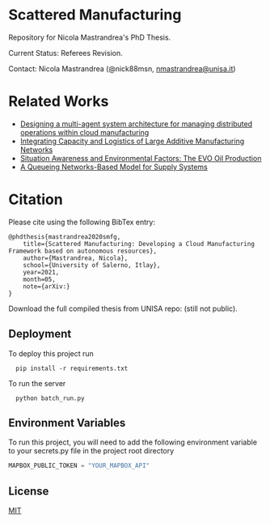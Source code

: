 # Scattered Manufacturing

Repository for Nicola Mastrandrea's PhD Thesis.

Current Status: Referees Revision.

Contact: Nicola Mastrandrea (@nick88msn, nmastrandrea@unisa.it)

# Related Works
- [Designing a multi-agent system architecture for managing distributed operations within cloud manufacturing](https://link.springer.com/article/10.1007/s12065-020-00390-z)
- [Integrating Capacity and Logistics of Large Additive Manufacturing Networks](https://www.sciencedirect.com/science/article/pii/S2351978920303772)
- [Situation Awareness and Environmental Factors: The EVO Oil Production](https://link.springer.com/chapter/10.1007/978-3-030-00473-6_23)
- [A Queueing Networks-Based Model for Supply Systems](https://link.springer.com/chapter/10.1007/978-3-319-67308-0_38)

# Citation
Please cite using the following BibTex entry:

```
@phdthesis{mastrandrea2020smfg,
    title={Scattered Manufacturing: Developing a Cloud Manufacturing Framework based on autonomous resources},
    author={Mastrandrea, Nicola},
    school={University of Salerno, Itlay},
    year=2021,
    month=05,
    note={arXiv:}
}
```

Download the full compiled thesis from UNISA repo: (still not public).

## Deployment

To deploy this project run

```shell
  pip install -r requirements.txt
```

To run the server

```shell
  python batch_run.py
```
  
## Environment Variables

To run this project, you will need to add the following environment variable to your secrets.py file in the project root directory

```python
MAPBOX_PUBLIC_TOKEN = "YOUR_MAPBOX_API"
```
  
## License

[MIT](https://choosealicense.com/licenses/mit/)
